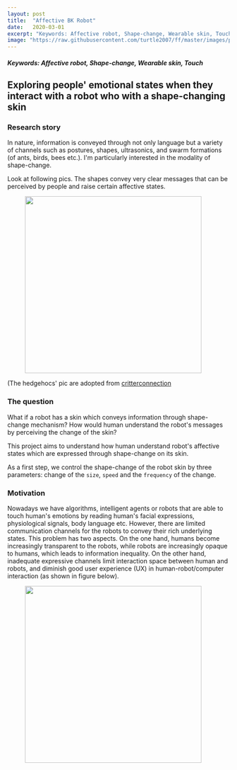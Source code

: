 ```yaml
---
layout: post
title:  "Affective BK Robot"
date:   2020-03-01
excerpt: "Keywords: Affective robot, Shape-change, Wearable skin, Touch"
image: "https://raw.githubusercontent.com/turtle2007/ff/master/images/pro-affectiveBKrobot3.png"
---
```



<h5>Keywords: Affective robot, Shape-change, Wearable skin, Touch</h5>


## Exploring people' emotional states when they interact with a robot who with a shape-changing skin
 
### Research story
In nature, information is conveyed through not only language but a variety of channels such as postures, shapes, ultrasonics, and swarm formations (of ants, birds, bees etc.). <!-- Of all the possible information channels, 
 --> I'm particularly interested in the modality of shape-change. 

Look at following pics. The shapes convey very clear messages that can be perceived by people and raise certain affective states.

<figure>
<img src="{{site.baseurl}}/images/bk_robot/in_nature.png" style = "width:400px"/>
</figure>

(The hedgehocs' pic are adopted from [critterconnection](http://blog.critterconnection.cc/spine-language/)

### The question
What if a robot has a skin which conveys information through shape-change mechanism? How would human understand the robot's messages by perceiving the change of the skin? 

This project aims to understand how human understand robot's affective states which are expressed through shape-change on its skin.

As a first step, we control the shape-change of the robot skin by three parameters: change of the `size`, `speed` and the `frequency` of the change.

### Motivation

Nowadays we have algorithms, intelligent agents or robots that are able to touch human's emotions by reading human's facial expressions, physiological signals, body language etc. However, there are limited communication channels for the robots to convey their rich underlying states. This problem has two aspects. On the one hand, humans become increasingly transparent to the robots, while robots are increasingly opaque to humans, which leads to information inequality. On the other hand, inadequate expressive channels limit interaction space between human and robots, and diminish good user experience (UX) in human-robot/computer interaction (as shown in figure below).


<!-- {% capture images %}
  {{ site.url }}/images/bk_robot/HRI_info_trans.png
{% endcapture %}
{% include gallery images=images caption="Human-robot/computer information channels" cols=3 %} -->

<figure>
<img src="{{site.baseurl}}/images/bk_robot/HRI_info_trans.png" style = "width:400px"/>
</figure>


